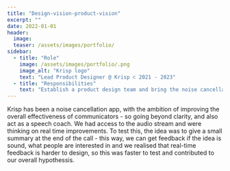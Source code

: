 ```yaml
---
title: "Design-vision-product-vision"
excerpt: ""
date: 2022-01-01
header:
  image:
  teaser: /assets/images/portfolio/
sidebar:
  - title: "Role"
    image: /assets/images/portfolio/.png
    image_alt: "Krisp logo"
    text: "Lead Product Designer @ Krisp ⊂ 2021 - 2023"
  - title: "Responsibilities"
    text: "Establish a product design team and bring the noise cancellation app to the next level"
---
```


Krisp has been a noise cancellation app, with the ambition of improving the overall effectiveness of communicators - so going beyond clarity, and also act as a speech coach. We had access to the audio stream and were thinking on real time improvements. To test this, the idea was to give a small summary at the end of the call - this way, we can get feedback if the idea is sound, what people are interested in and we realised that real-time feedback is harder to design, so this was faster to test and contributed to our overall hypothessis.

